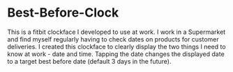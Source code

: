 # Best-Before-Clock

This is a fitbit clockface I developed to use at work. I work in a Supermarket and find myself regularly having to check dates on products for customer deliveries.
I created this clockface to clearly display the two things I need to know at work - date and time. Tapping the date changes the displayed date to a target best
before date (default 3 days in the future).
